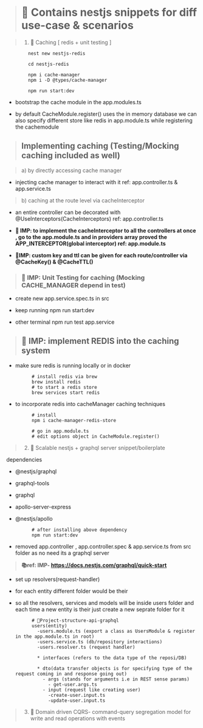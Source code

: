 > # 🎁 Contains nestjs snippets for diff use-case & scenarios

> 1. 🎯 Caching [ redis + unit testing ]

            nest new nestjs-redis

            cd nestjs-redis

            npm i cache-manager
            npm i -D @types/cache-manager

            npm run start:dev

- bootstrap the cache module in the app.modules.ts

- by default CacheModule.register() uses the in memory database we can also specify different store like redis in app.module.ts while registering the cachemodule

> ## Implementing caching (Testing/Mocking caching included as well)

> a) by directly accessing cache manager

- injecting cache manager to interact with it
  ref: app.controller.ts & app.service.ts

> b) caching at the route level via cacheInterceptor

- an entire controller can be decorated with @UseInterceptors(CacheInterceptors) ref: app.controller.ts

- **📝 IMP: to implement the cacheInterceptor to all the controllers at once , go to the app.module.ts and in providers array proved the APP_INTERCEPTOR(global interceptor) ref: app.module.ts**

- **📝IMP: custom key and ttl can be given for each route/controller via @CacheKey() & @CacheTTL()**

> ### 📝 IMP: Unit Testing for caching (Mocking CACHE_MANAGER depend in test)

- create new app.service.spec.ts in src

- keep running npm run start:dev
- other terminal npm run test app.service

> ## 📝 IMP: implement REDIS into the caching system

- make sure redis is running locally or in docker

            # install redis via brew
            brew install redis
            # to start a redis store
            brew services start redis

- to incorporate redis into cacheManager caching techniques

            # install
            npm i cache-manager-redis-store

            # go in app.module.ts
            # edit options object in CacheModule.register()

> 2. 🎯 Scalable nestjs + graphql server snippet/boilerplate

dependencies

- @nestjs/graphql
- graphql-tools
- graphql
- apollo-server-express
- @nestjs/apollo

            # after installing above dependency
            npm run start:dev

- removed app.controller , app.controller.spec & app.service.ts from src folder as no need its a graphql server

> **📚ref: IMP- https://docs.nestjs.com/graphql/quick-start**

- set up resolvers(request-handler)
- for each entity different folder would be their
- so all the resolvers, services and models will be inside users folder and each time a new entity is their just create a new seprate folder for it

            # 🎯Project-structure-api-graphql
            users(entity)
              -users.module.ts (export a class as UsersModule & register in the app.module.ts in root)
              -users.service.ts (db/repository interactions)
              -users.resolver.ts (request handler)

              * interfaces (refers to the data type of the reposi/DB)

              * dto(data transfer objects is for specifying type of the request coming in and response going out)
                - args (stands for arguments i.e in REST sense params)
                  - get-user.args.ts
                - input (request like creating user)
                  -create-user.input.ts
                  -update-user.input.ts

> 3. 🎯 Domain driven CQRS- command-query segregation model for write and read operations with events
